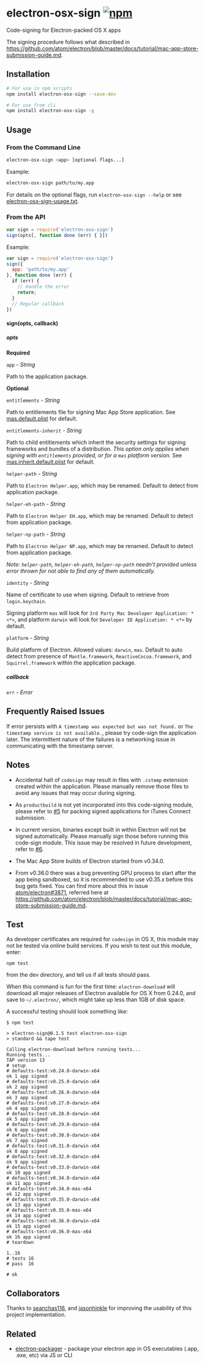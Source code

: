 # electron-osx-sign [![npm][npm_img]][npm_url]

Code-signing for Electron-packed OS X apps

The signing procedure follows what described in https://github.com/atom/electron/blob/master/docs/tutorial/mac-app-store-submission-guide.md.

## Installation

```sh
# For use in npm scripts
npm install electron-osx-sign --save-dev
```

```sh
# For use from cli
npm install electron-osx-sign -g
```

## Usage

### From the Command Line

```sh
electron-osx-sign <app> [optional flags...]
```

Example:

```sh
electron-osx-sign path/to/my.app
```

For details on the optional flags, run `electron-osx-sign --help` or see [electron-osx-sign-usage.txt](https://github.com/sethlu/electron-sign/blob/master/bin/electron-osx-sign-usage.txt).

### From the API

```javascript
var sign = require('electron-osx-sign')
sign(opts[, function done (err) { }])
```

Example:

```javascript
var sign = require('electron-osx-sign')
sign({
  app: 'path/to/my.app'
}, function done (err) {
  if (err) {
    // Handle the error
    return;
  }
  // Regular callback
})
```

#### sign(opts, callback)

##### opts

**Required**

`app` - *String*

Path to the application package.

**Optional**

`entitlements` - *String*

Path to entitlements file for signing Mac App Store application.
See [mas.default.plist](https://github.com/sethlu/electron-sign/blob/master/mas.default.plist) for default.

`entitlements-inherit` - *String*

Path to child entitlements which inherit the security settings for signing frameworks and bundles of a distribution. *This option only applies when signing with `entitlements` provided, or for a `mas` platform version.*
See [mas.inherit.default.plist](https://github.com/sethlu/electron-sign/blob/master/mas.inherit.default.plist) for default.

`helper-path` - *String*

Path to `Electron Helper.app`, which may be renamed.
Default to detect from application package.

`helper-eh-path` - *String*

Path to `Electron Helper EH.app`, which may be renamed.
Default to detect from application package.

`helper-np-path` - *String*

Path to `Electron Helper NP.app`, which may be renamed.
Default to detect from application package.

*Note: `helper-path`, `helper-eh-path`, `helper-np-path` needn't provided unless error thrown for not able to find any of them automatically.*

`identity` - *String*

Name of certificate to use when signing.
Default to retrieve from `login.keychain`.

Signing platform `mas` will look for `3rd Party Mac Developer Application: * <*>`, and platform `darwin` will look for `Developer ID Application: * <*>` by default.

`platform` - *String*

Build platform of Electron.
Allowed values: `darwin`, `mas`.
Default to auto detect from presence of `Mantle.framework`, `ReactiveCocoa.framework`, and `Squirrel.framework` within the application package.

##### callback

`err` - *Error*

## Frequently Raised Issues

If error persists with `A timestamp was expected but was not found.` or `The timestamp service is not available.`, please try code-sign the application later. The intermittent nature of the failures is a networking issue in communicating with the timestamp server.

## Notes

- Accidental halt of `codesign` may result in files with `.cstemp` extension created within the application. Please manually remove those files to avoid any issues that may occur during signing.

- As `productbuild` is not yet incorporated into this code-signing module, please refer to [#5](https://github.com/sethlu/electron-osx-sign/issues/5) for packing signed applications for iTunes Connect submission.

- In current version, binaries except built in within Electron will not be signed automatically. Please manually sign those before running this code-sign module. This issue may be resolved in future development, refer to [#6](https://github.com/sethlu/electron-osx-sign/issues/6).

- The Mac App Store builds of Electron started from v0.34.0.

- From v0.36.0 there was a bug preventing GPU process to start after the app being sandboxed, so it is recommended to use v0.35.x before this bug gets fixed. You can find more about this in issue [atom/electron#3871](https://github.com/atom/electron/issues/3871), referred here at https://github.com/atom/electron/blob/master/docs/tutorial/mac-app-store-submission-guide.md.

## Test

As developer certificates are required for `codesign` in OS X, this module may not be tested via online build services. If you wish to test out this module, enter:

```
npm test
```

from the dev directory, and tell us if all tests should pass.

When this command is fun for the first time: `electron-download` will download all major releases of Electron available for OS X from 0.24.0, and save to `~/.electron/`, which might take up less than 1GB of disk space.

A successful testing should look something like:

```
$ npm test

> electron-sign@0.1.5 test electron-osx-sign
> standard && tape test

Calling electron-download before running tests...
Running tests...
TAP version 13
# setup
# defaults-test:v0.24.0-darwin-x64
ok 1 app signed
# defaults-test:v0.25.0-darwin-x64
ok 2 app signed
# defaults-test:v0.26.0-darwin-x64
ok 3 app signed
# defaults-test:v0.27.0-darwin-x64
ok 4 app signed
# defaults-test:v0.28.0-darwin-x64
ok 5 app signed
# defaults-test:v0.29.0-darwin-x64
ok 6 app signed
# defaults-test:v0.30.0-darwin-x64
ok 7 app signed
# defaults-test:v0.31.0-darwin-x64
ok 8 app signed
# defaults-test:v0.32.0-darwin-x64
ok 9 app signed
# defaults-test:v0.33.0-darwin-x64
ok 10 app signed
# defaults-test:v0.34.0-darwin-x64
ok 11 app signed
# defaults-test:v0.34.0-mas-x64
ok 12 app signed
# defaults-test:v0.35.0-darwin-x64
ok 13 app signed
# defaults-test:v0.35.0-mas-x64
ok 14 app signed
# defaults-test:v0.36.0-darwin-x64
ok 15 app signed
# defaults-test:v0.36.0-mas-x64
ok 16 app signed
# teardown

1..16
# tests 16
# pass  16

# ok
```

## Collaborators

Thanks to [seanchas116](https://github.com/seanchas116), and [jasonhinkle](https://github.com/jasonhinkle) for improving the usability of this project implementation.

## Related

- [electron-packager](https://github.com/maxogden/electron-packager) - package your electron app in OS executables (.app, .exe, etc) via JS or CLI

[npm_img]: https://img.shields.io/npm/v/electron-osx-sign.svg
[npm_url]: https://npmjs.org/package/electron-osx-sign
